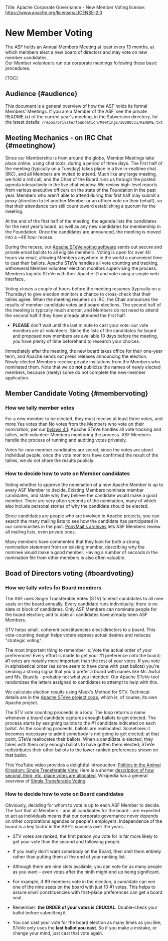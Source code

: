 Title:     Apache Corporate Governance - New Member Voting
license: https://www.apache.org/licenses/LICENSE-2.0

# New Member Voting

The ASF holds an Annual Members Meeting at least every 13 months, at which members elect a new board of directors and may vote on new member candidates.  
Our Member volunteers run our corporate meetings following these basic procedures.

[TOC]

## Audience  {#audience}

This document is a general overview of how the ASF holds its formal Members' Meetings.  If you are a Member of the ASF, see the private README.txt of the current year's meeting, in the Subversion directory, for the latest details:
    `/repos/private/foundation/Meetings/20200331/README.txt`

## Meeting Mechanics - on IRC Chat  {#meetinghow}

Since our Membership is from around the globe, Member Meetings take place online, using chat tools, during a period of three days.  The first half of the meeting (typically on a Tuesday) takes place in a live in-realtime chat (IRC), and all Members are invited to attend.  Much like any large meeting, we hold a roll call, and the Chair of the Board runs us through the posted agenda interactively in the live chat window. We review high-level reports from various executive officers on the state of the Foundation in the past year.  Members who aren't able to attend during this first half may submit a proxy (direction to let another Member or an officer vote on their behalf), so that their attendance can still count toward establishing a quorum for the meeting.

At the end of the first half of the meeting, the agenda lists the candidates for the next year's board, as well as any new candidates for membership in the Foundation.  Once the candidates are announced, the meeting is moved into a ~46 hour recess.

During the recess, our [Apache STeVe voting software](https://steve.apache.org/) sends out secure and private email ballots to all eligible members. Voting is open for over 40 hours via email, allowing Members anywhere in the world a convenient time to cast their ballots. Apache STeVe handles all vote counting and tracking, withseveral Member volunteer election monitors supervising the process.  Members log into STeVe with their Apache ID and vote using a simple web interface.

Voting closes a couple of hours before the meeting resumes (typically on a Thursday) to give election monitors a chance to cross-check that their tallies agree.  When the meeting resumes on IRC, the Chair announces the results of member candidate votes and board elections. The second half of the meeting is typically much shorter, and Members do not need to attend the second half if they have already attended the first half.

- **PLEASE** don't wait until the last minute to cast your vote: our vote monitors are all volunteers.  Since the lists of the candidates for board and proposed new members are available 10 days before the meeting, you have plenty of time beforehand to research your choices.


Immediately after the meeting, the new board takes office for their one-year term, and Apache sends out press releases announcing the election. Newly-elected Members receive private invitations from the Members who nominated them.  Note that we do **not** publicize the names of newly elected members, because (rarely) some do not complete the new-member application.

## Member Candidate Voting  {#membervoting}

### How we tally member votes

For a new member to be elected, they must receive at least three votes, and more Yes votes than No votes from the Members who vote on their nomination, per our [bylaws 4.1][1].  Apache STeVe handles all vote tracking and tallies, with volunteer Members monitoring the process.  ASF Members handle the process of running and auditing votes privately.

Votes for new member candidates are secret; since the votes are about individual people, once the vote monitors have confirmed the result of the tallies, we do not share the results publicly.

### How to decide how to vote on Member candidates

Voting whether to approve the nomination of a new Apache Member is up to every ASF Member to decide.  Existing Members nominate member candidates, and state why they believe the candidate would make a good member.  There are very often seconds of the nomination, many of which also include personal stories of why the candidate should be elected.

Since candidates are people who are involved in Apache projects, you can search the many mailing lists to see how the candidate has participated in our communities in the past.  [PonyMail's archives](https://lists.apache.org/) lets ASF Members review all mailing lists, even private ones.

Many members have commented that they look for both a strong nomination statement from an existing member, describing why the nominee would make a good member. Having a number of seconds in the nomination file from other members is also often valuable.

## Boad of Directors voting  {#boardvoting}

### How we tally votes for Board members

The ASF uses Single Transferable Votes (STV) to elect candidates to all nine seats on the board annually.  Every candidate runs individually; there is no slate or block of candidates.  Only ASF Members can nominate people for the board election; and to date all candidates have already been ASF Members.

STV helps small, coherent constituencies elect directors to a board. This vote-counting design helps voters express actual desires and reduces "strategic voting". 

The most important thing to remember is: Vote the actual order of your preferences! Every effort is made to get your #1 preference onto the board; #1 votes are notably more important than the rest of your votes. If you vote in alphabetical order (as some seem to have done with past ballots) you're sending a strong signal that you'd prefer a board with names like Mr. Awful and Ms. Beastly - probably not what you intended. Our Apache STeVe tool randomizes the letters assigned to candidates to attempt to help with this.

We calculate election results using Meek's Method for STV.  Technical details are in the [Apache STeVe project code](https://github.com/apache/steve), which is, of course, its own Apache project.

The STV vote counting proceeds in a loop. The loop returns a name whenever a board candidate captures enough ballots to get elected. The process starts by assigning ballots to the #1 candidate indicated on each ballot. As the counting proceeds, ballots are reallocated. Sometimes it becomes necessary to admit somebody is not going to get elected; at that point, STeVe reallocates their ballots. When a candidate is elected, they takes with them only enough ballots to have gotten them elected; STeVe redistributes their other ballots to the lower-ranked preferences shown on that ballot.

This YouTube video provides a delightful introduction: <a href="https://www.youtube.com/watch?v=l8XOZJkozfI" target="_blank">Politics in the Animal Kingdom: Single Transferable Vote</a>; Here is a shorter <a href="https://youtu.be/Ac9070OIMUg" target="_blank">description of how second, third, etc. place votes are allocated</a>.  Wikipedia has a general overview of <a href="http://en.wikipedia.org/wiki/Single_Transferable_Vote" target="_blank">Single Transferable Voting</a>.

### How to decide how to vote on Board candidates

Obviously, deciding for whom to vote is up to each ASF Member to decide.  The fact that all Members - and all candidates for the board - are expected to act as individuals means that our corporate governance never depends on other corporations agendas or people's employers.  Independence of the board is a key factor in the ASF's success over the years.

- STV votes are ranked; the first person you vote for is far more likely to get your vote than the second and following people.
- If you really don't want somebody on the Board, then omit them entirely rather than putting them at the end of your ranking list.
- Although there are nine slots available, you can vote for as many people as you want - even votes after the ninth might end up being significant.
- For example, if 89 members vote in the election, a candidate can win one of the nine seats on the board with just 10 #1 votes. This helps to assure small constituencies with first-place preferences can get a board seat.
- Remember: **the ORDER of your votes is CRUCIAL**.  Double-check your ballot before submitting it.
- You can cast your vote for the board election as many times as you like; STeVe only uses the **last ballot you cast**.  So if you make a mistake, or change your mind, just cast that vote again.


  [1]: https://www.apache.org/foundation/bylaws.html#4.1
